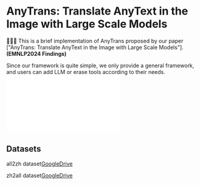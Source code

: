 AnyTrans: Translate AnyText in the Image with Large Scale Models
=========
:tada::tada::tada:
This is a brief implementation of AnyTrans proposed by our paper ["AnyTrans: Translate AnyText in the Image with Large Scale Models"].**(EMNLP2024 Findings)**

Since our framework is quite simple, we only provide a general framework, and users can add LLM or erase tools according to their needs.
![image](Overview.pdf)

## Datasets
all2zh dataset[GoogleDrive](https://drive.google.com/file/d/1Mdj9UjhO8n5UKC3jmq-PliXkchMRd_oZ/view?usp=sharing)

zh2all dataset[GoogleDrive](https://drive.google.com/file/d/15YXqcPllw4x1Xk8FtRoq8FHf_Uw59h7e/view?usp=drive_link)
